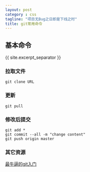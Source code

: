 ```yaml
---
layout: post
category : css
tagline: "项目无Bug之日即是下线之时"
title: git常用命令
---
```


## 基本命令
{{ site.excerpt_separator }}

### 拉取文件

    git clone URL

### 更新

    git pull

### 修改后提交

    git add *
    git commit --all -m "change content"
    git push origin master

### 其它资源
[最牛逼的git入门](http://rogerdudler.github.io/git-guide/index.zh.html)
